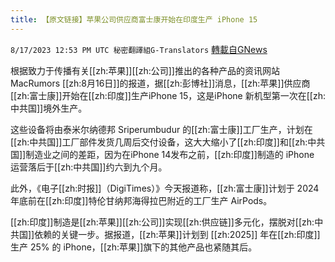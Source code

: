 ```yaml
---
title: 【原文链接】苹果公司供应商富士康开始在印度生产 iPhone 15
---
```

`8/17/2023 12:53 PM UTC 秘密翻譯組G-Translators` [轉載自GNews](https://gnews.org/articles/1562980)

根据致力于传播有关[[zh:苹果]][[zh:公司]]推出的各种产品的资讯网站MacRumors [[zh:8月16日]]的报道，据[[zh:彭博社]]消息，[[zh:苹果]]供应商[[zh:富士康]]开始在[[zh:印度]]生产iPhone 15，这是iPhone 新机型第一次在[[zh:中共国]]境外生产。

这些设备将由泰米尔纳德邦 Sriperumbudur 的[[zh:富士康]]工厂生产，计划在[[zh:中共国]]工厂部件发货几周后交付设备，这大大缩小了[[zh:印度]]和[[zh:中共国]]制造业之间的差距，因为在iPhone 14发布之前，[[zh:印度]]制造的 iPhone 运营落后于[[zh:中共国]]约六到九个月。

此外，《电子[[zh:时报]]（DigiTimes）》今天报道称，[[zh:富士康]]计划于 2024 年底前在[[zh:印度]]特伦甘纳邦海得拉巴附近的工厂生产 AirPods。

[[zh:印度]]制造是[[zh:苹果]][[zh:公司]]实现[[zh:供应链]]多元化，摆脱对[[zh:中共国]]依赖的关键一步。据报道，[[zh:苹果]]计划到 [[zh:2025]] 年在[[zh:印度]]生产 25% 的 iPhone，[[zh:苹果]]旗下的其他产品也紧随其后。
